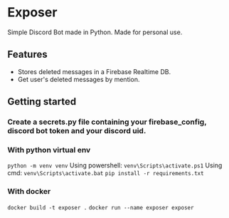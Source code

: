 # Exposer

Simple Discord Bot made in Python. Made for personal use.

## Features

- Stores deleted messages in a Firebase Realtime DB.
- Get user's deleted messages by mention.

## Getting started

### Create a secrets.py file containing your firebase_config, discord bot token and your discord uid.

### With python virtual env

`python -m venv venv`
Using powershell: `venv\Scripts\activate.ps1`
Using cmd: `venv\Scripts\activate.bat`
`pip install -r requirements.txt`

### With docker

`docker build -t exposer .`
`docker run --name exposer exposer`
